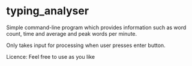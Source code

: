 typing_analyser
===============

Simple command-line program which provides information such as word count, time and average and peak words per minute.

Only takes input for processing when user presses enter button.

Licence:
Feel free to use as you like